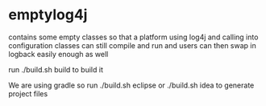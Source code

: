 emptylog4j
======

contains some empty classes so that a platform using log4j and calling into configuration classes can still compile and run and users can then
swap in logback easily enough as well

run ./build.sh build to build it

We are using gradle so run ./build.sh eclipse or ./build.sh idea to generate project files
